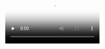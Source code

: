 <video id="video" controls="" preload="none" poster="http://om2bks7xs.bkt.clouddn.com/2017-08-26-Markdown-Advance-Video.jpg">
<source id="mp4" src="https://www.bilibili.com/video/av59669316/?p=4" type="video/mp4">
</video>
